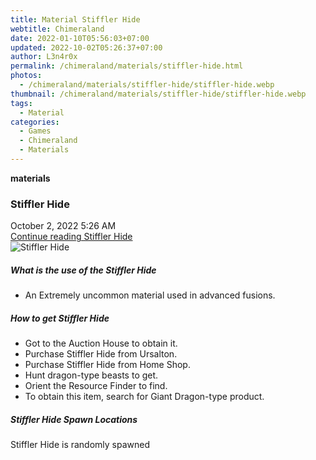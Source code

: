 ```yaml
---
title: Material Stiffler Hide
webtitle: Chimeraland
date: 2022-01-10T05:56:03+07:00
updated: 2022-10-02T05:26:37+07:00
author: L3n4r0x
permalink: /chimeraland/materials/stiffler-hide.html
photos:
  - /chimeraland/materials/stiffler-hide/stiffler-hide.webp
thumbnail: /chimeraland/materials/stiffler-hide/stiffler-hide.webp
tags:
  - Material
categories:
  - Games
  - Chimeraland
  - Materials
---
```


<section id="bootstrap-wrapper">
  <link
    rel="stylesheet"
    href="https://cdn.statically.io/gh/dimaslanjaka/Web-Manajemen/40ac3225/css/bootstrap-4.5-wrapper.css"
  />
  <div
    class="row g-0 border rounded overflow-hidden flex-md-row mb-4 shadow-sm position-relative"
  >
    <div class="col p-4 d-flex flex-column position-static">
      <strong class="d-inline-block mb-2 text-success">materials</strong>
      <h3 class="mb-0">Stiffler Hide</h3>
      <div class="mb-1 text-muted">October 2, 2022 5:26 AM</div>
      <a
        href="/chimeraland/materials/stiffler-hide.html"
        class="stretched-link d-none"
        >Continue reading Stiffler Hide</a
      >
    </div>
    <div class="col-auto d-none d-lg-block">
      <img
        src="/chimeraland/materials/stiffler-hide/stiffler-hide.webp"
        alt="Stiffler Hide"
      />
    </div>
  </div>
  <div class="row">
    <div class="col-lg-6 col-12 mb-2">
      <div class="card">
        <div class="card-body">
          <h5 class="card-title">What is the use of the Stiffler Hide</h5>
          <div class="card-text">
            <ul>
              <li>An Extremely uncommon material used in advanced fusions.</li>
            </ul>
          </div>
        </div>
      </div>
    </div>
    <div class="col-lg-6 col-12 mb-2">
      <div class="card">
        <div class="card-body">
          <h5 class="card-title">How to get Stiffler Hide</h5>
          <div class="card-text">
            <ul>
              <li>Got to the Auction House to obtain it.</li>
              <li>Purchase Stiffler Hide from Ursalton.</li>
              <li>Purchase Stiffler Hide from Home Shop.</li>
              <li>Hunt dragon-type beasts to get.</li>
              <li>Orient the Resource Finder to find.</li>
              <li>
                To obtain this item, search for Giant Dragon-type product.
              </li>
            </ul>
          </div>
        </div>
      </div>
    </div>
    <div class="col-12 mb-2">
      <h5>Stiffler Hide Spawn Locations</h5>
      <p>Stiffler Hide is randomly spawned</p>
    </div>
  </div>
</section>